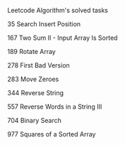 Leetcode Algorithm's solved tasks

35 Search Insert Position


167 Two Sum II - Input Array Is Sorted

189 Rotate Array

278 First Bad Version

283 Move Zeroes

344 Reverse String

557 Reverse Words in a String III

704 Binary Search


977 Squares of a Sorted Array

